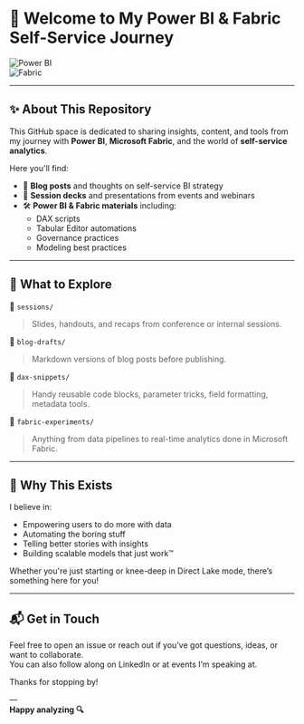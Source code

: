 # 👋 Welcome to My Power BI & Fabric Self-Service Journey

![Power BI](https://upload.wikimedia.org/wikipedia/commons/c/cf/New_Power_BI_Logo.svg#gh-dark-mode-only)  
![Fabric](https://learn.microsoft.com/en-us/power-bi/media/fabric-logo.svg#gh-dark-mode-only)

---

## ✨ About This Repository

This GitHub space is dedicated to sharing insights, content, and tools from my journey with **Power BI**, **Microsoft Fabric**, and the world of **self-service analytics**.

Here you'll find:

- 🧠 **Blog posts** and thoughts on self-service BI strategy  
- 🎤 **Session decks** and presentations from events and webinars  
- 🛠 **Power BI & Fabric materials** including:
  - DAX scripts
  - Tabular Editor automations
  - Governance practices
  - Modeling best practices

---

## 🧭 What to Explore

📂 `sessions/`  
> Slides, handouts, and recaps from conference or internal sessions.

📂 `blog-drafts/`  
> Markdown versions of blog posts before publishing.

📂 `dax-snippets/`  
> Handy reusable code blocks, parameter tricks, field formatting, metadata tools.

📂 `fabric-experiments/`  
> Anything from data pipelines to real-time analytics done in Microsoft Fabric.

---

## 🚀 Why This Exists

I believe in:
- Empowering users to do more with data  
- Automating the boring stuff  
- Telling better stories with insights  
- Building scalable models that just work™

Whether you're just starting or knee-deep in Direct Lake mode, there’s something here for you!

---

## 📬 Get in Touch

Feel free to open an issue or reach out if you’ve got questions, ideas, or want to collaborate.  
You can also follow along on LinkedIn or at events I’m speaking at.

Thanks for stopping by!

—  
**Happy analyzing 🔍**
